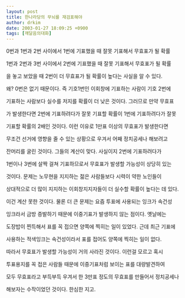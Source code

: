 ```yaml
---
layout: post
title: 한나라당의 무뇌를 재검표해야
author: drkim
date: 2003-01-27 18:09:25 +0900
tags: [깨달음의대화]
---
```

0번과 1번과 2번 사이에서 1번에 기표했을 때 잘못 기표해서 무효표가 될 확률
  

  
1번과 2번과 3번 사이에서 2번에 기표했을 때 잘못 기표해서 무효표가 될 확률
  

  
을 놓고 보았을 때 2번이 더 무효표가 될 확률이 높다는 사실을 알 수 있다.
  

  
왜? 0번은 없기 때문이다. 즉 기호1번인 이회창에 기표하는 사람이 기호 2번에
  

  
기표하는 사람보다 실수를 저지를 확률이 더 낮은 것이다. 그러므로 만약 무효표
  

  
가 발생한다면 2번에 기표하려다가 잘못 기표할 확률이 1번에 기표하려다가 잘못
  

  
기표할 확률의 2배인 것이다. 이런 이유로 1만표 이상의 무효표가 발생한다면
  

  
무조건 선거에 영향을 줄 수 있는 상황으로 우겨서 어째 정치공세나 해보려고
  

  
잔머리를 굴린 것이다. 그들의 계산이 맞다. 사실이지 2번에 기표하려다가
  

  
1번이나 3번에 살짝 걸쳐 기표하므로서 무효표가 발생할 가능성이 상당히 있는
  

  
것이다. 문제는 노무현을 지지하는 젊은 사람들보다 시력이 약한 노인들이
  

  
상대적으로 더 많이 지지하는 이회창지지자들이 더 실수할 확률이 높다는 데 있다.
  

  
이건 계산 못한 것이다. 물론 더 큰 문제는 요즘 투표에 사용되는 잉크가 속건성
  

  
잉크라서 금방 증발하기 때문에 이중기표가 발생하지 않는 점이다. 옛날에는
  

  
도장밥이 찐득해서 표를 꼭 접으면 양쪽에 찍히는 일이 있었다. 근데 최근 기표에
  

  
사용하는 적색잉크는 속건성이라서 표를 접어도 양쪽에 찍히는 일이 없다.
  

  
따라서 무효표가 발생할 가능성이 거의 사라진 것이다. 이런걸 모르고 혹시
  

  
투표용지를 꼭 접은 사람들 때문에 이중기표처럼 보이는 표를 대량발견하여
  

  
모두 무효표라고 부득부득 우겨서 한 3만표 정도의 무효표를 만들어서 정치공세나
  

  
해보자는 수작이었던 것이다. 한심한 지고.